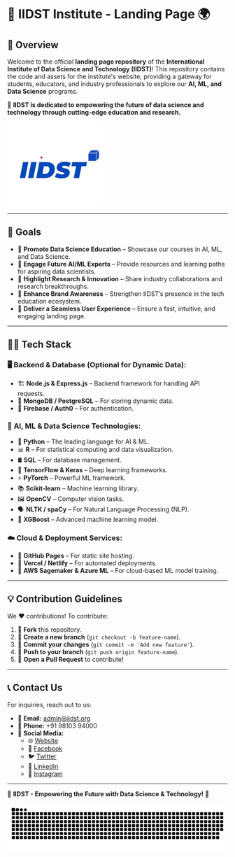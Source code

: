 # 🌟 IIDST Institute - Landing Page 🌍

## 🚀 Overview
Welcome to the official **landing page repository** of the **International Institute of Data Science and Technology (IIDST)**! This repository contains the code and assets for the institute's website, providing a gateway for students, educators, and industry professionals to explore our **AI, ML, and Data Science** programs.

📌 **IIDST is dedicated to empowering the future of data science and technology through cutting-edge education and research.**

![IIDST Logo](https://github.com/iidst-org/iidst-org/blob/main/iidstlogo.png) 

---

## 🎯 Goals
- 🔹 **Promote Data Science Education** – Showcase our courses in AI, ML, and Data Science.
- 🔹 **Engage Future AI/ML Experts** – Provide resources and learning paths for aspiring data scientists.
- 🔹 **Highlight Research & Innovation** – Share industry collaborations and research breakthroughs.
- 🔹 **Enhance Brand Awareness** – Strengthen IIDST’s presence in the tech education ecosystem.
- 🔹 **Deliver a Seamless User Experience** – Ensure a fast, intuitive, and engaging landing page.

---

## 🧑‍💻 Tech Stack

### 🖥️ **Backend & Database (Optional for Dynamic Data):**
- 🏗️ **Node.js & Express.js** – Backend framework for handling API requests.
- 💾 **MongoDB / PostgreSQL** – For storing dynamic data.
- 🔐 **Firebase / Auth0** – For authentication.

### 🤖 **AI, ML & Data Science Technologies:**
- 🐍 **Python** – The leading language for AI & ML.
- 📊 **R** – For statistical computing and data visualization.
- 🛢️ **SQL** – For database management.
- 🚀 **TensorFlow & Keras** – Deep learning frameworks.
- ⚡ **PyTorch** – Powerful ML framework.
- 📚 **Scikit-learn** – Machine learning library.
- 🖼️ **OpenCV** – Computer vision tasks.
- 🗣️ **NLTK / spaCy** – For Natural Language Processing (NLP).
- 🎯 **XGBoost** – Advanced machine learning model.

### ☁️ **Cloud & Deployment Services:**
- 🔹 **GitHub Pages** – For static site hosting.
- 🔹 **Vercel / Netlify** – For automated deployments.
- 🔹 **AWS Sagemaker & Azure ML** – For cloud-based ML model training.


---

## 💡 Contribution Guidelines
We ❤️ contributions! To contribute:
1. 🍴 **Fork** this repository.
2. 🌿 **Create a new branch** (`git checkout -b feature-name`).
3. 💾 **Commit your changes** (`git commit -m 'Add new feature'`).
4. 🔄 **Push to your branch** (`git push origin feature-name`).
5. 📌 **Open a Pull Request** to contribute!

---

## 📞 Contact Us
For inquiries, reach out to us:
- 📧 **Email:** admin@iidst.org
- 📱 **Phone:** +91 98103 94000
- 🔗 **Social Media:**
  - 🌐 [Website](https://www.iidst.org)
  - 📘 [Facebook](https://www.facebook.com/iidst)
  - 🐦 [Twitter](https://twitter.com/iidst)
  - 💼 [LinkedIn](https://www.linkedin.com/company/iidst)
  - 📸 [Instagram](https://www.instagram.com/iidst)

---

🌟 **IIDST - Empowering the Future with Data Science & Technology!** 🚀


<picture>
  <source media="(prefers-color-scheme: dark)" srcset="https://raw.githubusercontent.com/iidst-org/iidst-org/output/github-snake-dark.svg" />
  <source media="(prefers-color-scheme: light)" srcset="https://raw.githubusercontent.com/iidst-org/iidst-org/output/github-snake.svg" />
  <img alt="github-snake" src="https://raw.githubusercontent.com/iidst-org/iidst-org/output/github-snake.svg" />
</picture>
